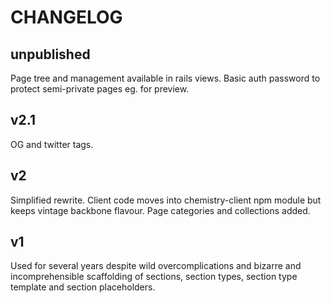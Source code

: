# CHANGELOG

## unpublished

Page tree and management available in rails views.
Basic auth password to protect semi-private pages eg. for preview.


## v2.1

OG and twitter tags.

## v2

Simplified rewrite. Client code moves into chemistry-client npm module but keeps vintage backbone flavour.
Page categories and collections added.


## v1

Used for several years despite wild overcomplications and bizarre and incomprehensible scaffolding of sections, section types, section type template and section placeholders.